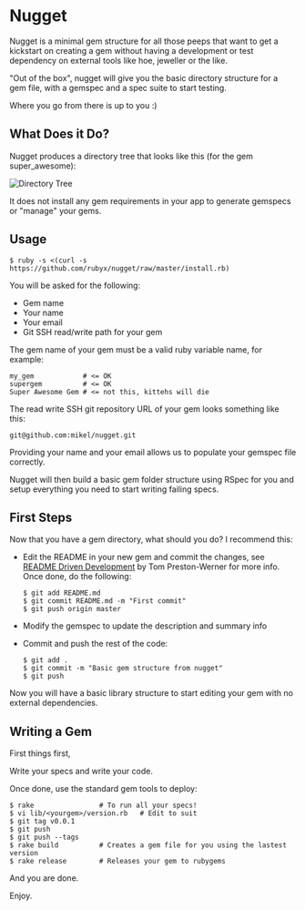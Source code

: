 Nugget
================

Nugget is a minimal gem structure for all those peeps that want to
get a kickstart on creating a gem without having a development or
test dependency on external tools like hoe, jeweller or the like.

"Out of the box", nugget will give you the basic directory structure
for a gem file, with a gemspec and a spec suite to start testing.

Where you go from there is up to you :)

What Does it Do?
----------------

Nugget produces a directory tree that looks like this (for the gem super_awesome):

![Directory Tree](https://github.com/rubyx/nugget/raw/master/images/directory_tree.jpg "Nugget Generated Tree")

It does not install any gem requirements in your app to generate gemspecs or "manage"
your gems.


Usage
----------------

    $ ruby -s <(curl -s https://github.com/rubyx/nugget/raw/master/install.rb)

You will be asked for the following:

* Gem name
* Your name
* Your email
* Git SSH read/write path for your gem

The gem name of your gem must be a valid ruby variable name, for example:

    my_gem            # <= OK
    supergem          # <= OK
    Super Awesome Gem # <= not this, kittehs will die

The read write SSH git repository URL of your gem looks something like this:

    git@github.com:mikel/nugget.git

Providing your name and your email allows us to populate your gemspec file correctly.

Nugget will then build a basic gem folder structure using RSpec for you and setup
everything you need to start writing failing specs.

First Steps
----------------

Now that you have a gem directory, what should you do?  I recommend this:

* Edit the README in your new gem and commit the changes, see
[README Driven Development](http://tom.preston-werner.com/2010/08/23/readme-driven-development.html) by
Tom Preston-Werner for more info.  Once done, do the following:

      $ git add README.md
      $ git commit README.md -m "First commit"
      $ git push origin master

* Modify the gemspec to update the description and summary info
* Commit and push the rest of the code:

      $ git add .
      $ git commit -m "Basic gem structure from nugget"
      $ git push

Now you will have a basic library structure to start editing your gem with no external dependencies.

Writing a Gem
----------------

First things first,

Write your specs and write your code.

Once done, use the standard gem tools to deploy:

    $ rake                # To run all your specs!
    $ vi lib/<yourgem>/version.rb   # Edit to suit
    $ git tag v0.0.1
    $ git push
    $ git push --tags
    $ rake build          # Creates a gem file for you using the lastest version
    $ rake release        # Releases your gem to rubygems

And you are done.


Enjoy.